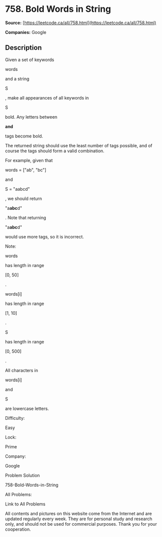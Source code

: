 # 758. Bold Words in String

**Source:** [https://leetcode.ca/all/758.html](https://leetcode.ca/all/758.html)

**Companies:** Google

## Description

Given a set of keywords

words

and a string

S

, make all appearances
        of all keywords in

S

bold. Any letters between

<b>

and

</b>

tags become bold.

The returned string should use the least number of tags possible, and of course the tags
        should form a valid combination.

For example, given that

words = ["ab", "bc"]

and

S = "aabcd"

, we
        should return

"a<b>abc</b>d"

. Note that returning

"a<b>a<b>b</b>c</b>d"

would use more tags, so it is incorrect.

Note:

words

has length in range

[0, 50]

.

words[i]

has length in range

[1, 10]

.

S

has length in range

[0, 500]

.

All characters in

words[i]

and

S

are lowercase letters.

Difficulty:

Easy

Lock:

Prime

Company:

Google

Problem Solution

758-Bold-Words-in-String

All Problems:

Link to All Problems

All contents and pictures on this website come from the Internet and are updated regularly every week. They are for personal study and research only, and should not be used for commercial purposes. Thank you for your cooperation.

